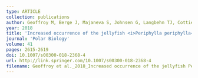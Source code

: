 ```yaml
---
type: ARTICLE
collection: publications
author: Geoffroy M, Berge J, Majaneva S, Johnsen G, Langbehn TJ, Cottier F, Mogstad AA, Zolich A & Last K
year: 2018
title: 'Increased occurrence of the jellyfish <i>Periphylla periphylla</i> in the European high Arctic'
journal: 'Polar Biology'
volume: 41
pages: 2615-2619
doi: 10.1007/s00300-018-2368-4
url: http://link.springer.com/10.1007/s00300-018-2368-4
filename: Geoffroy et al._2018_Increased occurrence of the jellyfish Periphylla periphylla in the European high Arctic.pdf
---
```

